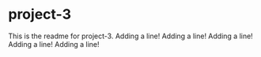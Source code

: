 # project-3

This is the readme for project-3.
Adding a line!
Adding a line!
Adding a line!
Adding a line!
Adding a line!
